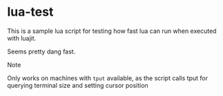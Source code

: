 lua-test
========

This is a sample lua script for testing how fast lua can run when executed with luajit.

Seems pretty dang fast.

> [!NOTE]  
> Only works on machines with `tput` available, as the script calls tput for querying terminal size and setting cursor position


